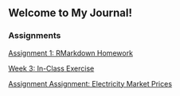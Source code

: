 ## Welcome to My Journal!

### Assignments

[Assignment 1: RMarkdown Homework](BDA-503-W1.html)

[Week 3: In-Class Exercise](Week3_In_Class_Exercise.html)

[Assignment Assignment: Electricity Market Prices](Week_3_Electricity_-Market_Analysis.html)

